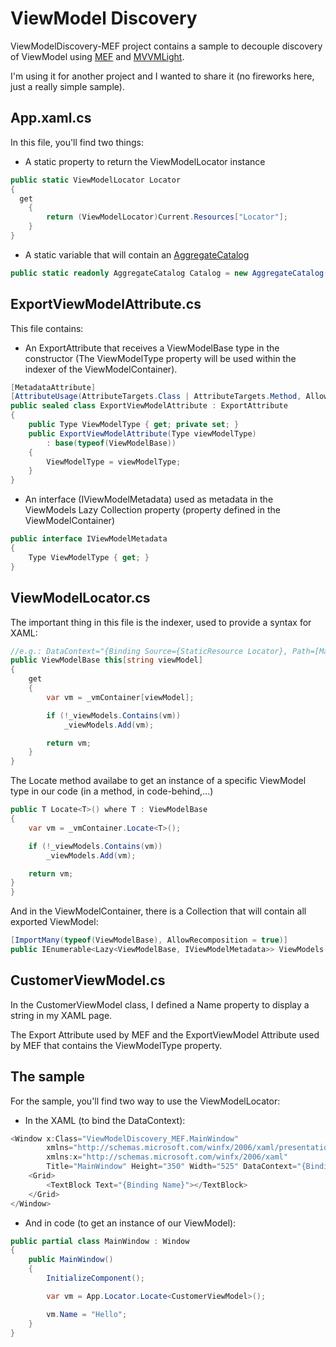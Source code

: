 ViewModel Discovery
===================

ViewModelDiscovery-MEF project contains a sample to decouple discovery of ViewModel using [MEF](http://mef.codeplex.com/) and [MVVMLight](http://mvvmlight.codeplex.com/).

I'm using it for another project and I wanted to share it (no fireworks here, just a really simple sample).

App.xaml.cs
-----------

In this file, you'll find two things:

- A static property to return the ViewModelLocator instance

```c#
public static ViewModelLocator Locator
{
  get
	{
		return (ViewModelLocator)Current.Resources["Locator"];
	}
}
```

- A static variable that will contain an [AggregateCatalog](http://msdn.microsoft.com/en-us/library/system.componentmodel.composition.hosting.aggregatecatalog.aspx)

```c#
public static readonly AggregateCatalog Catalog = new AggregateCatalog(new AssemblyCatalog(typeof(App).Assembly));
```

ExportViewModelAttribute.cs
---------------------------

This file contains:

- An ExportAttribute that receives a ViewModelBase type in the constructor (The ViewModelType property will be used within the indexer of the ViewModelContainer).

```c#
[MetadataAttribute]
[AttributeUsage(AttributeTargets.Class | AttributeTargets.Method, AllowMultiple = false)]
public sealed class ExportViewModelAttribute : ExportAttribute
{
	public Type ViewModelType { get; private set; }
	public ExportViewModelAttribute(Type viewModelType)
		: base(typeof(ViewModelBase))
	{
		ViewModelType = viewModelType;
	}
}
```

- An interface (IViewModelMetadata) used as metadata in the ViewModels Lazy Collection property (property defined in the ViewModelContainer)

```c#
public interface IViewModelMetadata
{
	Type ViewModelType { get; }
}
```

ViewModelLocator.cs
-------------------

The important thing in this file is the indexer, used to provide a syntax for XAML:

```c#
//e.g.: DataContext="{Binding Source={StaticResource Locator}, Path=[MainViewModel]}"
public ViewModelBase this[string viewModel]
{
	get
	{
		var vm = _vmContainer[viewModel];

		if (!_viewModels.Contains(vm))
			_viewModels.Add(vm);

		return vm;
	}
}
```

The Locate method availabe to get an instance of a specific ViewModel type in our code (in a method, in code-behind,...)

```c#
public T Locate<T>() where T : ViewModelBase
{
	var vm = _vmContainer.Locate<T>();

	if (!_viewModels.Contains(vm))
		_viewModels.Add(vm);

	return vm;
}
}
```

And in the ViewModelContainer, there is a Collection that will contain all exported ViewModel:

```c#
[ImportMany(typeof(ViewModelBase), AllowRecomposition = true)]
public IEnumerable<Lazy<ViewModelBase, IViewModelMetadata>> ViewModels { get; set; }
```

CustomerViewModel.cs
--------------------

In the CustomerViewModel class, I defined a Name property to display a string in my XAML page.

The Export Attribute used by MEF and the ExportViewModel Attribute used by MEF that contains the ViewModelType property.


The sample
----------

For the sample, you'll find two way to use the ViewModelLocator:

- In the XAML (to bind the DataContext):

```c#
﻿<Window x:Class="ViewModelDiscovery_MEF.MainWindow"
        xmlns="http://schemas.microsoft.com/winfx/2006/xaml/presentation"
        xmlns:x="http://schemas.microsoft.com/winfx/2006/xaml"
        Title="MainWindow" Height="350" Width="525" DataContext="{Binding Source={StaticResource Locator}, Path=[CustomerViewModel]}">
    <Grid>
        <TextBlock Text="{Binding Name}"></TextBlock>
    </Grid>
</Window>
```

- And in code (to get an instance of our ViewModel):

```c#
public partial class MainWindow : Window
{
	public MainWindow()
	{
		InitializeComponent();

		var vm = App.Locator.Locate<CustomerViewModel>();

		vm.Name = "Hello";
	}
}
```
